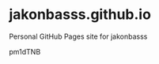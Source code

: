# jakonbasss.github.io
Personal GitHub Pages site for jakonbasss





































pm1dTNB
